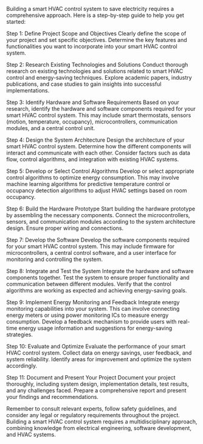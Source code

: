 Building a smart HVAC control system to save electricity requires a comprehensive approach. Here is a step-by-step guide to help you get started:

Step 1: Define Project Scope and Objectives
Clearly define the scope of your project and set specific objectives. Determine the key features and functionalities you want to incorporate into your smart HVAC control system.

Step 2: Research Existing Technologies and Solutions
Conduct thorough research on existing technologies and solutions related to smart HVAC control and energy-saving techniques. Explore academic papers, industry publications, and case studies to gain insights into successful implementations.

Step 3: Identify Hardware and Software Requirements
Based on your research, identify the hardware and software components required for your smart HVAC control system. This may include smart thermostats, sensors (motion, temperature, occupancy), microcontrollers, communication modules, and a central control unit.

Step 4: Design the System Architecture
Design the architecture of your smart HVAC control system. Determine how the different components will interact and communicate with each other. Consider factors such as data flow, control algorithms, and integration with existing HVAC systems.

Step 5: Develop or Select Control Algorithms
Develop or select appropriate control algorithms to optimize energy consumption. This may involve machine learning algorithms for predictive temperature control or occupancy detection algorithms to adjust HVAC settings based on room occupancy.

Step 6: Build the Hardware Prototype
Start building the hardware prototype by assembling the necessary components. Connect the microcontrollers, sensors, and communication modules according to the system architecture design. Ensure proper wiring and connections.

Step 7: Develop the Software
Develop the software components required for your smart HVAC control system. This may include firmware for microcontrollers, a central control software, and a user interface for monitoring and controlling the system.

Step 8: Integrate and Test the System
Integrate the hardware and software components together. Test the system to ensure proper functionality and communication between different modules. Verify that the control algorithms are working as expected and achieving energy-saving goals.

Step 9: Implement Energy Monitoring and Feedback
Integrate energy monitoring capabilities into your system. This can involve connecting energy meters or using power monitoring ICs to measure energy consumption. Develop a feedback mechanism to provide users with real-time energy usage information and suggestions for energy-saving strategies.

Step 10: Evaluate and Optimize
Evaluate the performance of your smart HVAC control system. Collect data on energy savings, user feedback, and system reliability. Identify areas for improvement and optimize the system accordingly.

Step 11: Document and Present Your Project
Document your project thoroughly, including system design, implementation details, test results, and any challenges faced. Prepare a comprehensive report and present your findings and recommendations.

Remember to consult relevant experts, follow safety guidelines, and consider any legal or regulatory requirements throughout the project. Building a smart HVAC control system requires a multidisciplinary approach, combining knowledge from electrical engineering, software development, and HVAC systems.
